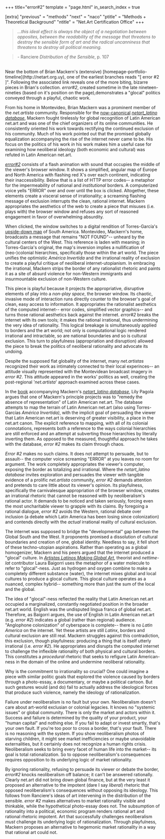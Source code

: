+++
title="error#2"
template = "page.html"
in_search_index = true

[extra]
"previous" = "methods"
"next" = "naco"
"ptitle" = "Methods + Theoretical Background"
"ntitle" = "Net.Art Certification Office"
+++
> *...this ideal effect is always the object of a negotiation between opposites, between the readability of the message that threatens to destroy the sensible form of art and the radical uncanniness that threatens to destroy all political meaning.*

> *-* Ranciere *Distribution of the Sensible*, p. 107

<br>
Near the bottom of Brian Mackern's (extensive) [homepage-portfolio-timeline](http://netart.org.uy), one of the earliest branches reads "[ error #2 ]". Following the associated link reveals one of the more biting, bizarre pieces in Brian's collection. <em>error#2</em>, created sometime in the late nineteen-nineties (based on it's position on the page),demonstrates a "glocal" politics conveyed through a playful, chaotic work.

From his home in Montevideo, Brian Mackern was a prominent member of the *net.artista* community. Responsible for the [now-canonical](http://nytimes.com/2019/01/23/arts/design/internet-art-new-museum-rhizome.html) [*netart_latino database*](http://netart.org.uy/latino/index.html), Mackern fought tirelessly for global recognition of Latin American net.art and was one of the chief organizers of its online communities. He consistently oriented his work towards rectifying the continued exclusion of his community. Much of his work pointed out that the promised globally equalization accompanying the rise of the internet never came to be. His focus on the politics of his work *in* his work makes him a useful case for examining how neoliberal ideology (both economic and cultural) was refuted in Latin American net.art.

[*error#2*](http://netart.org.uy/vintage/error/403.html) consists of a flash animation with sound that occupies the middle of the viewer's browser window. It shows a simplified, angular map of Europe and North America with flashing red X's over each continent, indicating their inaccessibility. Below that is a list of HTTP error codes-- a metaphor for the impermeability of national and *institutional* borders. A computerized voice yells "ERROR" over and over until the box is clicked. Altogether, these elements create a visceral sense of irrationality; a screaming flashing message of exclusion interrupts the clean, rational internet. Mackern appropriates the aesthetics of the web to create a piece that misuses (i.e. plays with) the browser window and refuses any sort of reasoned engagement in favor of overwhelming absurdity.

When clicked, the window switches to a digital rendition of Torres-García's [upside-down map](https://en.wikipedia.org/wiki/Am%C3%A9rica_Invertida) of South America. Montevideo, Mackern's home, broadcasts a message that remains "NOT FOUND"-- unheard by the cultural centers of the West. This reference is laden with meaning; in Torres-García's original, the map's inversion implies a nullification of (neo-)colonial hierarchies, specifically those within the art world. The piece unifies the optimistic *América Invertida* and the irrational reality of exclusion to create a playful critique of neoliberal internet-utopianism. In embracing the irrational, Mackern strips the border of any rationalist rhetoric and paints it as a site of absurd violence for non-Western immigrants and insurmountable exclusion of non-Western culture.

This piece is playful because it projects the appropriative, disruptive elements of play into a *non-play space*, the browser window. Its chaotic, invasive mode of interaction runs directly counter to the browser's goal of clean, easy access to information. It appropriates the rationalist aesthetics of the computed internet-- error codes, simplified vector graphics-- and turns those rational aesthetics back against the internet. *error#2* breaks the internet with its own tools; it makes the rational irrational, thus undermining the very idea of rationality. This logical breakage is simultaneously applied to borders and the art world; not only is computational logic rendered irrational and intractable, so are national boundaries and so is cultural exclusion. This turn to playfulness (appropriation and disruption) allowed the piece to break the politics of neoliberal rationality and advocate its undoing.

Despite the supposed flat globality of the internet, many *net.artistas* recognized their work as intimately connected to their local experinces-- an attitude visually represented with the Montevidean broadcast imagery in *error #2*. This attitude appeared in the works' politics as well, creating the post-regional '*net.artista*' approach examined across these cases.

In the [book](https://www.digitalartarchive.at/fileadmin/user_upload/Virtualart/PDF/301_netart_latino_database.pdf) accompanying Mackern's [*netart_latino database*](http://netart.org.uy/latino/index.html), Lily Pagola argues that one of Mackern's principle projects was to "remedy the absence of representation" of Latin American net.art. The database attempts to map the terrain of Latin American net.art (also using Torres-Garcías *América Invertida)*, with the implicit goal of persuading the viewer that Latin American net.art is deserving of greater visibility, a place in the net.art canon. The explicit reference to mapping, with all of its colonial connotations, represents both a reference to the ways colonial hierarchies are still enforced and an attempt at subverting those hierarchies by literally inverting them. As opposed to the measured, thoughtful approach he takes with the database, *error #2* makes its claim through chaos.

*Error #2* makes no such claims. It does not attempt to persuade, but to assault-- the computer voice screaming "ERROR" at you leaves no room for argument. The work completely appropriates the viewer's computer, exposing the border as totalizing and irrational. Where the *netart_latino database* invites exploration and persuades the viewer with tangible evidence of a prolific *net.artista* community, *error #2* demands attention and pretends to care little about its viewer's opinion. Its playfulness, specifically the carnivalesque appropriation of the browser window, creates an irrational rhetoric that cannot be reasoned with by neoliberalism's rational actor. It demands to be noticed and taken seriously, forcing even the most uncharitable viewer to grapple with its claims. By foregoing a rational dialogue, *error #2* avoids the Western, rational debate over inclusion (a debate which Latin America has been losing since colonization) and contends directly with the *actual* irrational reality of cultural exclusion.

The internet was supposed to bridge the "developmental" gap between the Global South and the West. It proponents promised a dissolution of cultural boundaries and creation of one, global identity. Needless to say, it fell short of these techno-utopian aspirations. Rather than operating as a global homogenizer, Mackern and his peers argued that the internet produced a "glocal" culture. In [*Artistas Latinos Making Global Art*](http://netart.org.uy/almga/), theorist and *nettime-lat* contributor Laura Baigorri uses the metaphor of a water molecule to refer to "glocal"-ness. Just as hydrogen and oxygen combine to make a completely different substance (water), the internet mixes global and local cultures to produce a glocal culture. This glocal culture operates as a nuanced, complex hybrid-- something more than just the sum of the local and the global.

The idea of "glocal"-ness reflected the reality that Latin American net.art occupied a marginalized, constantly negotiated position in the broader net.art world. English was the undisputed lingua franca of global net.art. Therefore, as Baigorri argues, the use of English in Latin American net.art (e.g. *error #2*) indicates a global (rather than regional) audience. "Anglophone colonization" of cyberspace is complete-- there is no *Latin America* on the internet. Yet these artists are still *Latinx*, borders and cultural exclusion are still real. Mackern struggles against this contradiction, this exclusion, though playfulness: producing a thing that is itself utterly irrational (i.e. *error #2*). He appropriates and disrupts the computed internet to challenge the inflexible rationality of both physical and cultural borders. This constitutes a *procedural* rhetoric that seeks to refigure Latin American-ness in the domain of the online and undermine neoliberal rationality.

Why is the commitment to irrationality so crucial? One could imagine a piece with similar politic goals that explored the violence caused by borders through a photo-essay, a documentary, or maybe a political cartoon. But such gestures would (and do) fail to actually address the ideological forces that produce such violence, namely the ideology of rationalization.

Failure under neoliberalism is no fault but your own. Neoliberalism doesn't care about art-world exclusian or colonial legacies. It knows no "systemic issues" or global community. There is only the market and actors within it. Success and failure is determined by the quality of your product, your "human capital" and nothing else. If you fail to adapt or invest smartly, that's your own fault. If you're too poor to cross a border, that's your fault. There is no reasoning with the system. If you show neoliberalism photos of starving children, it might see market inefficiencies or maybe unavoidable externalities, but it certainly does not recognize a human rights crisis. Neoliberalism seeks to bring every facet of human life into the market-- its goal is total rationalization. So to oppose neoliberalism's consequences requires opposition to its underlying logic of market rationality.

By ignoring rationality, refusing to persuade its viewer or debate the border, *error#2* knocks neoliberalism off balance; it can't be answered rationally. Clearly net.art did not bring down global finance, but at the very least it proposed an alternative to the impotent (dare I say *liberal*) rhetoric that opposed neoliberalism's consequences without opposing its ideology. This follows from Ranciere's ideas of art intervening in the distribution of the sensible. *error #2* makes alternatives to market rationality visible and thinkable, while the hypothetical photo-essay does not. The subsumption of rationality into a political, economic program renders rational art and rational rhetoric impotent. Art that successfully challenges neoliberalism *must* challenge its underlying logic of rationalization. Through playfulness, Mackern proposes an alternative to hegemonic market rationality in a way that rational art could not.